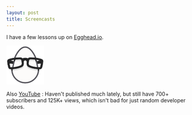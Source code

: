 ```yaml
---
layout: post
title: Screencasts
---
```


I have a few lessons up on [Egghead.io](https://egghead.io/instructors/basarat-ali-syed/).

<a href="https://egghead.io/instructors/basarat-ali-syed/"><img width="100px" src="/img/egghead.png"/></a>

Also [YouTube](http://youtube.com/basaratali) : Haven't published much lately, but still have 700+ subscribers and 125K+ views, which isn't bad for just random developer videos.
